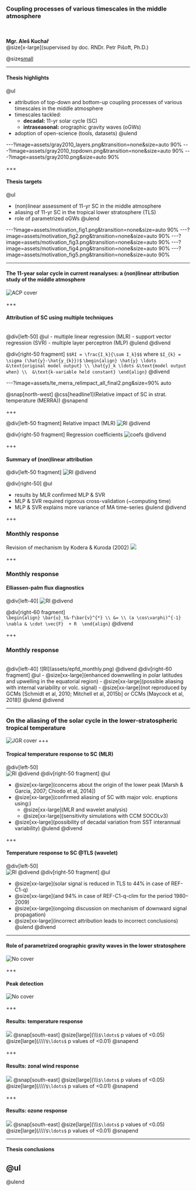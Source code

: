 
### Coupling processes of various timescales in the middle atmosphere
<br><br>
**Mgr. Aleš Kuchař** 
<br>@size[x-large](supervised by doc. RNDr. Petr Pišoft, Ph.D.)

@size[small](2018-09-17)


---
#### Thesis highlights
@ul
- attribution of top-down and bottom-up coupling processes of various timescales in the middle atmosphere
- timescales tackled: 
  - **decadal:** 11-yr solar cycle (SC)
  - **intraseasonal:** orographic gravity waves (oGWs)
- adoption of open-science (tools, datasets)
@ulend


---?image=assets/gray2010_layers.png&transition=none&size=auto 90%
---?image=assets/gray2010_topdown.png&transition=none&size=auto 90%
---?image=assets/gray2010.png&size=auto 90%

+++
#### Thesis targets
@ul
- (non)linear assessment of 11-yr SC in the middle atmosphere
- aliasing of 11-yr SC in the tropical lower stratosphere (TLS)
- role of parametrized oGWs 
@ulend


---?image=assets/motivation_fig1.png&transition=none&size=auto 90%
---?image=assets/motivation_fig2.png&transition=none&size=auto 90%
---?image=assets/motivation_fig3.png&transition=none&size=auto 90%
---?image=assets/motivation_fig4.png&transition=none&size=auto 90%
---?image=assets/motivation_fig5.png&transition=none&size=auto 90%

---
#### The 11-year solar cycle in current reanalyses: a (non)linear attribution study of the middle atmosphere
![ACP cover](assets/nnet_fig.png)

+++
#### Attribution of SC using multiple techniques
<br>
@div[left-50]
@ul
- multiple linear regression (MLR)
- support vector regression (SVR)
- multiple layer perceptron (MLP)
@ulend
@divend

@div[right-50 fragment]
`$$RI = \frac{I_k}{\sum I_k}$$` 
where `$I_{k} = \sigma (\hat{y}-\hat{y_{k}})$`
`\begin{align}
\hat{y} \ldots   &\text{original model output} \\
\hat{y}_k \ldots &\text{model output when} \\ 
                 &\text{k-variable held constant}
\end{align}`
@divend



---?image=assets/te_merra_relimpact_all_final2.png&size=90% auto

@snap[north-west]
@css[headline1](Relative impact of SC in strat. temperature (MERRA))
@snapend

+++

@div[left-50 fragment]
Relative impact (MLR)
![RI](assets/te_merra_relimpact_mlr2.png)
@divend

@div[right-50 fragment]
Regression coefficients
![coefs](assets/te_merra_coefs.png)
@divend

+++
#### Summary of (non)linear attribution
@div[left-50 fragment]
![RI](assets/te_merra_relimpact_mlr2.png)
@divend

@div[right-50]
@ul
- results by MLR confirmed MLP & SVR
- MLP & SVR required rigorous cross-validation (~computing time)
- MLP & SVR explains more variance of MA time-series
@ulend
@divend


+++
### Monthly response
Revision of mechanism by Kodera & Kuroda (2002)
![](assets/teue_merra_coefs_monthly.png)


+++
### Monthly response
#### Elliassen-palm flux diagnostics

@div[left-40]
![RI](assets/epfd_monthly.png)
@divend

@div[right-60 fragment]
<br>
`\begin{align}
\bar{u}_t&-f\bar{v}^{*} \\
&= \\
(a \cos\varphi)^{-1} \nabla & \cdot \vec{F}  + R 
\end{align}`
@divend

+++
### Monthly response
<br>
@div[left-40]
![RI](assets/epfd_monthly.png)
@divend
@div[right-60 fragment]
@ul
- @size[xx-large](enhanced downwelling in polar latitudes and upwelling in the equatorial region)
- @size[xx-large](possible aliasing with internal variability or volc. signal)
- @size[xx-large](not reproduced by GCMs [Schmidt et al, 2010; Mitchell et al, 2015b] or CCMs [Maycock et al, 2018])
@ulend
@divend



---
### On the aliasing of the solar cycle in the lower-stratospheric tropical temperature
![JGR cover](assets/aliasing.png)
+++
#### Tropical temperature response to SC (MLR)
@div[left-50]
<br>
![RI](assets/profile.png)
@divend
@div[right-50 fragment]
@ul
- @size[xx-large](concerns about the origin of the lower peak [Marsh & Garcia, 2007; Chiodo et al, 2014])
- @size[xx-large](confirmed aliasing of SC with major volc. eruptions using:)
  - @size[xx-large](MLR and wavelet analysis)
  - @size[xx-large](sensitivity simulations with CCM SOCOLv3)
- @size[xx-large](possibility of decadal variation from SST interannual variability)
@ulend
@divend

+++
#### Temperature response to SC @TLS (wavelet)
@div[left-50]
<br>
![RI](assets/wavelet.png)
@divend
@div[right-50 fragment]
@ul
- @size[xx-large](solar signal is reduced in TLS to 44% in case of REF-C1-q)
- @size[xx-large](and 94% in case of REF-C1-q-clim for the period 1980–2009)
- @size[xx-large](ongoing discussion on mechanism of downward signal propagation)
- @size[xx-large](incorrect attribution leads to incorrect conclusions)
@ulend
@divend

---
#### Role of parametrized orographic gravity waves in the lower stratosphere
![No cover](assets/motivation_fig.png)

+++
#### Peak detection
![No cover](assets/methodology_fig.png)

+++
#### Results: temperature response
![](assets/ta_anomalies_all_20days_zm_wabsolutevaluesandsignificance.png)
@snap[south-east]
@size[large](\\\\\\`$\ldots$` p values of <0.05)<br>
@size[large](////`$\ldots$` p values of <0.01)
@snapend


+++
#### Results: zonal wind response
![](assets/ua_anomalies_all_20days_zm_wabsolutevaluesandsignificance.png)
@snap[south-east]
@size[large](\\\\\\`$\ldots$` p values of <0.05)<br>
@size[large](////`$\ldots$` p values of <0.01)
@snapend


+++
#### Results: ozone response
![](assets/vmro3_percentages_all_20days_zm_wabsolutevaluesandsignificance.png)
@snap[south-east]
@size[large](\\\\\\`$\ldots$` p values of <0.05)<br>
@size[large](////`$\ldots$` p values of <0.01)
@snapend


---
#### Thesis conclusions

@ul
-
@ulend




